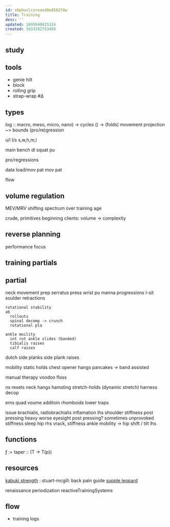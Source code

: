 ```yaml
---
id: x6pbuslcxreaxd0e8582f8w
title: Training
desc: ''
updated: 1695840815324
created: 1633292753469
---
```


## study

## tools
- genie hilt
- block
- rolling grip
- strap-wrap
#Δ

## types
log ::
  macro, meso, micro, nano) -> cycles
  () -> (folds)
  movement
  projection ~> bounds
  (pro/re)gression

u/l
l/s
s,w,h,m,l

main
    bench
    dl
    squat
    pu

pro/regressions

data
  load/mov pat
  mov pat

flow

## volume regulation
MEV/MRV shifting spectrum over training age

crude, primitives
beginning clients:
volume -> complexity

## reverse planning
performance focus

## training partials

## partial
neck
movement prep
  serratus press
  wrist pu
  manna progressions
    l-sit soulder retractions

    rotational stability
    ab
      rollouts
      spinal decomp -> crunch
      rotational pla

    ankle moility
      int rot ankle slides (banded)
      tibialis raises
      calf raises

  dutch side planks
  side plank raises

mobility
  static holds
    chest opener
    hangs
    pancakes -> band assisted

  manual therapy
    voodoo floss

  ns resets
    neck hangs
    hamsting stretch-holds (dynamic stretch)
    harness decop

  ems
    quad voume additoin
    rhomboids
    lower traps

  issue
    brachialis, radiobrachialis inflamation lhs
    shoulder stiffness post pressing heavy
    worse eyesight post pressing? sometimes unprovoked
    stiffness sleep
    hip rhs vrack, stiffness
    ankle mobility -> hip shift / tilt lhs

## functions
ƒ := taper :: (T -> T(p))

## resources
[kabuki strength](https://kabukistrength.com/)
: stuart-mcgill: back pain guide
[supple leopard]()

renaissance periodization
reactiveTrainingSystems

## flow
- training logs